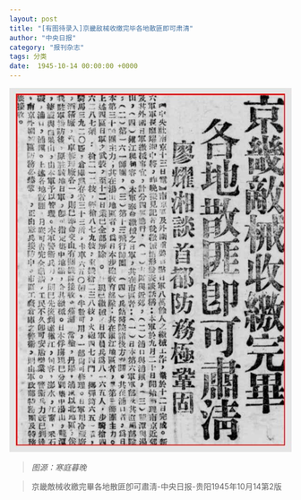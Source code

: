 ```yaml
---
layout: post
title: "[有图待录入]京畿敌械收缴完毕各地散匪即可肃清"
author: "中央日报"
category: "报刊杂志"
tags: 分类
date:  1945-10-14 00:00:00 +0000
---
```


![京畿敌械收缴完毕各地散匪即可肃清](../assets/images/newspapers/京畿敌械收缴完毕各地散匪即可肃清.png)


> *图源：寒庭暮晚*

> 京畿敵械收繳完畢各地散匪卽可肅淸-中央日报-贵阳1945年10月14第2版

